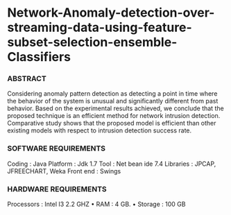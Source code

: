 # Network-Anomaly-detection-over-streaming-data-using-feature-subset-selection-ensemble-Classifiers

### ABSTRACT
Considering anomaly pattern detection as detecting a point in time where the behavior of the 
system is unusual and significantly different from past behavior. Based on the experimental 
results achieved, we conclude that the proposed technique is an efficient method for network 
intrusion detection. Comparative study shows that the proposed model is efficient than other 
existing models with respect to intrusion detection success rate.

### SOFTWARE REQUIREMENTS
Coding : Java 
Platform : Jdk 1.7
Tool : Net bean ide 7.4
Libraries : JPCAP, JFREECHART, Weka
Front end : Swings

### HARDWARE REQUIREMENTS
Processors : Intel I3 2.2 GHZ
• RAM : 4 GB.
• Storage : 100 GB
